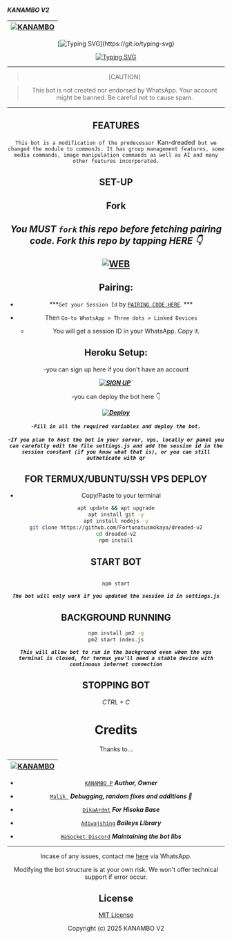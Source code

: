 
 ***KANAMBO V2***

<div align="center">

| [![KANAMBO](https://avatars.githubusercontent.com/u/106575586?v=4)](https://github.com/Kanambp)|
|----|


[![Typing SVG](https://readme-typing-svg.herokuapp.com?font=Rockstar-ExtraBold&size=30&pause=1000&color=0000FF&center=true&vCenter=true&width=500&height=60&lines=HOLLA+WELCOME+TO+THIS+REPO!)](https://git.io/typing-svg)

   [![Typing SVG](https://readme-typing-svg.herokuapp.com?font=Rockstar-ExtraBold&color=F33A6A&lines=FORK+AND+MAYBE+GIVE+US+A+STAR)](https://git.io/typing-svg)

---

> [CAUTION]

> This bot is not created nor endorsed by WhatsApp. Your account might be banned. Be careful not to cause spam.

---


## FEATURES
`This bot is a modification of the predecessor `Kan-dreaded` but we changed the module to commonJs. It has group management features, some media commands, image manipulation commands as well as AI and many other features incorporated.`

 
## SET-UP

## Fork

<h2 align="center">   

***You MUST `fork` this repo before fetching pairing code. Fork this repo by tapping  HERE 👇***

<a href="https://github.com/Kanambp/Kan-dreaded">
<img title="WEB" src="https://img.shields.io/badge/FORK *KANAMBO*-dreaded?color=black&style=for-the-badge&logo=stackshare"></a>


## Pairing:


- ***`Get your Session Id` by  [`PAIRING CODE HERE`](https://kanambo-qr.onrender.com). ***



- Then `Go-to WhatsApp > Three dots > Linked Devices`
   - You will get a session ID in your WhatsApp. Copy it.

## Heroku Setup:
-you can sign up here if you don't have an account 

***[![SIGN UP ](https://img.shields.io/badge/Sign-up-Heroku-6762A6?logo=heroku&style=for-the-badge)](https://signup.heroku.com/)`***

-you can deploy the bot here 👇

***[![Deploy](https://www.herokucdn.com/deploy/button.svg)](https://heroku.com/deploy?template=github://Kanambp/dreaded)***


-***`Fill in all the required variables and deploy the bot.`***

-***`If you plan to host the bot in your server, vps, locally or panel you can carefully edit the file settings.js and add the session id in the session constant (if you know what that is), or you can still autheticate with qr`***



## FOR TERMUX/UBUNTU/SSH VPS DEPLOY
- Copy/Paste to your terminal

```bash
apt update && apt upgrade
apt install git -y
apt install nodejs -y
git clone https://github.com/Fortunatusmokaya/dreaded-v2
cd dreaded-v2
npm install
```
## START BOT

```bash

npm start
```

 ***`The bot will only work if you updated the session id in settings.js`***

## BACKGROUND RUNNING

```bash
npm install pm2 -g
pm2 start index.js
```
 ***`This will allow bot to run in the background even when the vps terminal is closed, for termux you'll need a stable device with continuous internet connection`***

## STOPPING BOT

_CTRL + C_





# Credits

Thanks to...

<div align="center">

|  [![KANAMBO](https://avatars.githubusercontent.com/u/106575586?v=4)](https://github.com/Kanambp)|
|----|
* [`KANAMBO P`](https://github.com/Kanambp) ***Author, Owner***


* [`Malik `](https://github.com/darkLo1rd) ***Debugging, random fixes and additions 🌱***
* [`DikaArdnt`](https://github.com/DikaArdnt) ***For Hisoka Base***
* [`Adiwajshing`](https://github.com/WhiskeySockets/Baileys) ***Baileys Library***
* [`WaSocket Discord`](https://discord.gg/WeJM5FP9GG) ***Maintaining the bot libs***



---



Incase of any issues, contact me  [here](https://wa.me/+254114148625) via WhatsApp.

Modifying the bot structure is at your own risk. We won't offer technical support if error occur.


## License

[MIT License](https://github.com/Kanambp/Kan-dreaded/blob/main/LICENSE)

Copyright (c) 2025 KANAMBO V2



